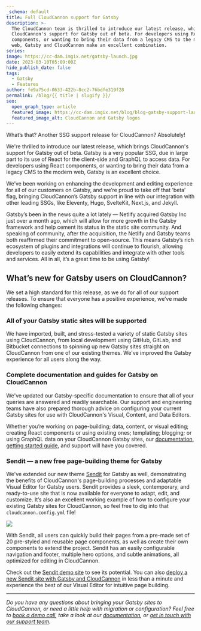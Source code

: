 ```yaml
---
_schema: default
title: Full CloudCannon support for Gatsby
description: >-
  The CloudCannon team is thrilled to introduce our latest release, which brings
  CloudCannon's support for Gatsby out of beta. For developers using React
  components, or wanting to bring their data from a legacy CMS to the modern
  web, Gatsby and CloudCannon make an excellent combination.
series:
image: https://cc-dam.imgix.net/gatsby-launch.jpg
date: 2023-03-10T05:09:00Z
hide_publish_date: false
tags:
  - Gatsby
  - Features
author: fe9a75cd-0633-422b-8cc2-76bdfe319f28
permalink: /blog/{{ title | slugify }}/
seo:
  open_graph_type: article
  featured_image: https://cc-dam.imgix.net/blog/blog-gatsby-support-launch-r.jpg
  featured_image_alt: CloudCannon and Gatsby logos
---
```

What’s that? Another SSG support release for CloudCannon? Absolutely!

We're thrilled to introduce our latest release, which brings CloudCannon's support for Gatsby out of beta. Gatsby is a very popular SSG, due in large part to its use of React for the client-side and GraphQL to access data. For developers using React components, or wanting to bring their data from a legacy CMS to the modern web, Gatsby is an excellent choice.

We’ve been working on enhancing the development and editing experience for all of our customers on Gatsby, and we’re proud to take off that ‘beta’ flag, bringing CloudCannon’s Gatsby support in line with our integration with other leading SSGs, like Eleventy, Hugo, SvelteKit, Next.js, and Jekyll.

Gatsby’s been in the news quite a lot lately — Netlify acquired Gatsby Inc just over a month ago, which will allow for more growth in the Gatsby framework and help cement its status in the static site community. And speaking of community, after the acquisition, the Netlify and Gatsby teams both reaffirmed their commitment to open-source. This means Gatsby’s rich ecosystem of plugins and integrations will continue to flourish, allowing developers to easily extend its capabilities and integrate with other tools and services. All in all, it’s a great time to be using Gatsby!

## **What’s new for Gatsby users on CloudCannon?**

We set a high standard for this release, as we do for all of our support releases. To ensure that everyone has a positive experience, we’ve made the following changes:

### **All of your Gatsby static sites will be supported**

We have imported, built, and stress-tested a variety of static Gatsby sites using CloudCannon, from local development using GitHub, GitLab, and Bitbucket connections to spinning up new Gatsby sites straight on CloudCannon from one of our existing themes. We've improved the Gatsby experience for all users along the way.

### **Complete documentation and guides for Gatsby on CloudCannon**

We've updated our Gatsby-specific documentation to ensure that all of your queries are answered and readily searchable. Our support and engineering teams have also prepared thorough advice on configuring your current Gatsby sites for use with CloudCannon's Visual, Content, and Data Editors.

Whether you’re working on page-building; data, content, or visual editing; creating React components or using existing ones; templating; blogging; or using GraphQL data on your CloudCannon Gatsby sites, our <a target="_blank" rel="noopener" href="https://cloudcannon.com/documentation/?ssg=Gatsby">documentation</a>, <a target="_blank" rel="noopener" href="https://cloudcannon.com/documentation/guides/gatsby-starter-guide/">getting started guide</a>, and support will have you covered.

### **Sendit — a new free page-building theme for Gatsby**

We've extended our new theme <a target="_blank" rel="noopener" href="https://cloudcannon.com/templates/sendit/">Sendit</a> for Gatsby as well, demonstrating the benefits of CloudCannon's page-building processes and adaptable Visual Editor for Gatsby users. Sendit provides a sleek, contemporary, and ready-to-use site that is now available for everyone to adapt, edit, and customize. It’s also an excellent working example of how to configure your existing Gatsby sites for CloudCannon, so feel free to dig into that `cloudcannon.config.yml` file!

![](https://cc-dam.imgix.net/sendit-hero.png)

With Sendit, all users can quickly build their pages from a pre-made set of 20 pre-styled and reusable page components, as well as create their own components to extend the project. Sendit has an easily configurable navigation and footer, multiple hero options, and subtle animations, all optimized for editing in CloudCannon.

Check out the <a target="_blank" rel="noopener" href="https://freezing-door.cloudvent.net/">Sendit demo site</a> to see its potential. You can also <a target="_blank" rel="noopener" href="https://app.cloudcannon.com/#sites/templates/sveltekit/cloudcannon/sendit-sveltekit-template">deploy a new Sendit site with Gatsby and CloudCannon</a> in less than a minute and experience the best of our Visual Editor for intuitive page building.

---

*Do you have any questions about bringing your Gatsby sites to CloudCannon, or need a little help with migration or configuration? Feel free to <a target="_blank" rel="noopener" href="/book-a-demo/">book a demo call</a>, take a look at our <a target="_blank" rel="noopener" href="/documentation/">documentation</a>, or <a target="_blank" rel="noopener" href="/support/">get in touch with our support team</a>.*